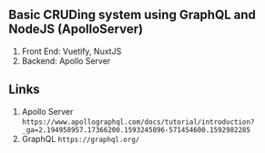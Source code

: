 ## Basic CRUDing system using GraphQL and NodeJS (ApolloServer)
1. Front End: Vuetify, NuxtJS
2. Backend: Apollo Server

## Links
1. Apollo Server `https://www.apollographql.com/docs/tutorial/introduction?_ga=2.194958957.17366200.1593245896-571454600.1592982285`
2. GraphQL `https://graphql.org/`